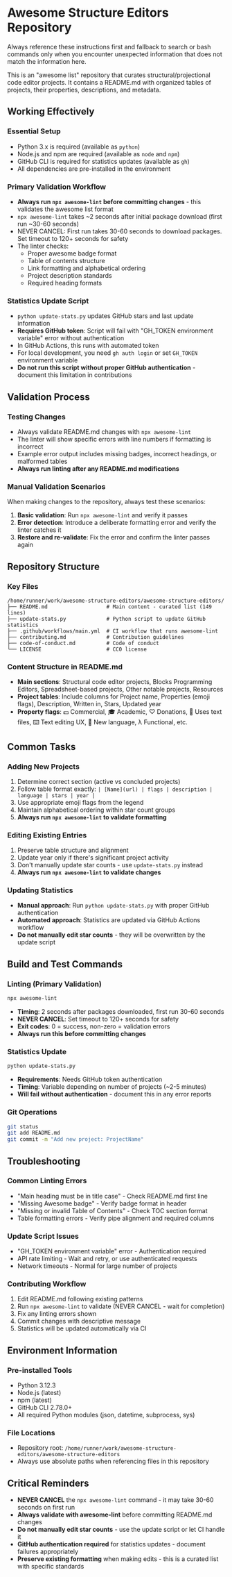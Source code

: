 # Awesome Structure Editors Repository

Always reference these instructions first and fallback to search or bash commands only when you encounter unexpected information that does not match the information here.

This is an "awesome list" repository that curates structural/projectional code editor projects. It contains a README.md with organized tables of projects, their properties, descriptions, and metadata.

## Working Effectively

### Essential Setup
- Python 3.x is required (available as `python`)
- Node.js and npm are required (available as `node` and `npm`)  
- GitHub CLI is required for statistics updates (available as `gh`)
- All dependencies are pre-installed in the environment

### Primary Validation Workflow
- **Always run `npx awesome-lint` before committing changes** - this validates the awesome list format
- `npx awesome-lint` takes ~2 seconds after initial package download (first run ~30-60 seconds)
- NEVER CANCEL: First run takes 30-60 seconds to download packages. Set timeout to 120+ seconds for safety
- The linter checks:
  - Proper awesome badge format
  - Table of contents structure
  - Link formatting and alphabetical ordering
  - Project description standards
  - Required heading formats

### Statistics Update Script
- `python update-stats.py` updates GitHub stars and last update information
- **Requires GitHub token**: Script will fail with "GH_TOKEN environment variable" error without authentication
- In GitHub Actions, this runs with automated token
- For local development, you need `gh auth login` or set `GH_TOKEN` environment variable
- **Do not run this script without proper GitHub authentication** - document this limitation in contributions

## Validation Process

### Testing Changes
- Always validate README.md changes with `npx awesome-lint`
- The linter will show specific errors with line numbers if formatting is incorrect
- Example error output includes missing badges, incorrect headings, or malformed tables
- **Always run linting after any README.md modifications**

### Manual Validation Scenarios
When making changes to the repository, always test these scenarios:
1. **Basic validation**: Run `npx awesome-lint` and verify it passes
2. **Error detection**: Introduce a deliberate formatting error and verify the linter catches it
3. **Restore and re-validate**: Fix the error and confirm the linter passes again

## Repository Structure

### Key Files
```
/home/runner/work/awesome-structure-editors/awesome-structure-editors/
├── README.md                   # Main content - curated list (149 lines)
├── update-stats.py             # Python script to update GitHub statistics  
├── .github/workflows/main.yml  # CI workflow that runs awesome-lint
├── contributing.md             # Contribution guidelines
├── code-of-conduct.md          # Code of conduct
└── LICENSE                     # CC0 license
```

### Content Structure in README.md
- **Main sections**: Structural code editor projects, Blocks Programming Editors, Spreadsheet-based projects, Other notable projects, Resources
- **Project tables**: Include columns for Project name, Properties (emoji flags), Description, Written in, Stars, Updated year
- **Property flags**: 💵 Commercial, 🎓 Academic, ♡ Donations, 📖 Uses text files, ⌨️ Text editing UX, 👶 New language, λ Functional, etc.

## Common Tasks

### Adding New Projects
1. Determine correct section (active vs concluded projects)
2. Follow table format exactly: `| [Name](url) | flags | description | language | stars | year |`
3. Use appropriate emoji flags from the legend
4. Maintain alphabetical ordering within star count groups
5. **Always run `npx awesome-lint` to validate formatting**

### Editing Existing Entries  
1. Preserve table structure and alignment
2. Update year only if there's significant project activity
3. Don't manually update star counts - use `update-stats.py` instead
4. **Always run `npx awesome-lint` to validate changes**

### Updating Statistics
- **Manual approach**: Run `python update-stats.py` with proper GitHub authentication
- **Automated approach**: Statistics are updated via GitHub Actions workflow
- **Do not manually edit star counts** - they will be overwritten by the update script

## Build and Test Commands

### Linting (Primary Validation)
```bash
npx awesome-lint
```
- **Timing**: 2 seconds after packages downloaded, first run 30-60 seconds
- **NEVER CANCEL**: Set timeout to 120+ seconds for safety
- **Exit codes**: 0 = success, non-zero = validation errors
- **Always run this before committing changes**

### Statistics Update
```bash
python update-stats.py
```
- **Requirements**: Needs GitHub token authentication
- **Timing**: Variable depending on number of projects (~2-5 minutes)
- **Will fail without authentication** - document this in any error reports

### Git Operations
```bash
git status
git add README.md
git commit -m "Add new project: ProjectName"
```

## Troubleshooting

### Common Linting Errors
- "Main heading must be in title case" - Check README.md first line
- "Missing Awesome badge" - Verify badge format in header
- "Missing or invalid Table of Contents" - Check TOC section format
- Table formatting errors - Verify pipe alignment and required columns

### Update Script Issues  
- "GH_TOKEN environment variable" error - Authentication required
- API rate limiting - Wait and retry, or use authenticated requests
- Network timeouts - Normal for large number of projects

### Contributing Workflow
1. Edit README.md following existing patterns
2. Run `npx awesome-lint` to validate (NEVER CANCEL - wait for completion)
3. Fix any linting errors shown
4. Commit changes with descriptive message
5. Statistics will be updated automatically via CI

## Environment Information

### Pre-installed Tools
- Python 3.12.3
- Node.js (latest)
- npm (latest) 
- GitHub CLI 2.78.0+
- All required Python modules (json, datetime, subprocess, sys)

### File Locations
- Repository root: `/home/runner/work/awesome-structure-editors/awesome-structure-editors`
- Always use absolute paths when referencing files in this repository

## Critical Reminders
- **NEVER CANCEL** the `npx awesome-lint` command - it may take 30-60 seconds on first run
- **Always validate with awesome-lint** before committing README.md changes  
- **Do not manually edit star counts** - use the update script or let CI handle it
- **GitHub authentication required** for statistics updates - document failures appropriately
- **Preserve existing formatting** when making edits - this is a curated list with specific standards